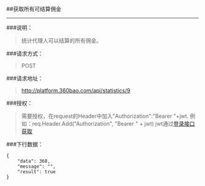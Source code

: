 ##获取所有可结算佣金

------------
###说明：
>  统计代理人可以结算的所有佣金。

###请求方式：
> POST

###请求地址：
> http://platform.360bao.com/api/statistics/9

###授权：
> 需要授权，在request的Header中加入"Authorization":"Bearer "+jwt.
  例如：req.Header.Add("Authorization", "Bearer " + jwt)
  jwt通过[登录接口获取](https://github.com/360bao/Manual/blob/master/%E5%BC%80%E6%94%BE%E5%B9%B3%E5%8F%B0/%E9%94%80%E5%94%AE%E7%AE%A1%E7%90%86api/v4/%E8%B4%A6%E5%8F%B7%E6%8E%A7%E5%88%B6/%E7%99%BB%E5%BD%95.md)

###下行数据：
```
{
    "data": 368,
    "message": "",
    "result": true
}
```
